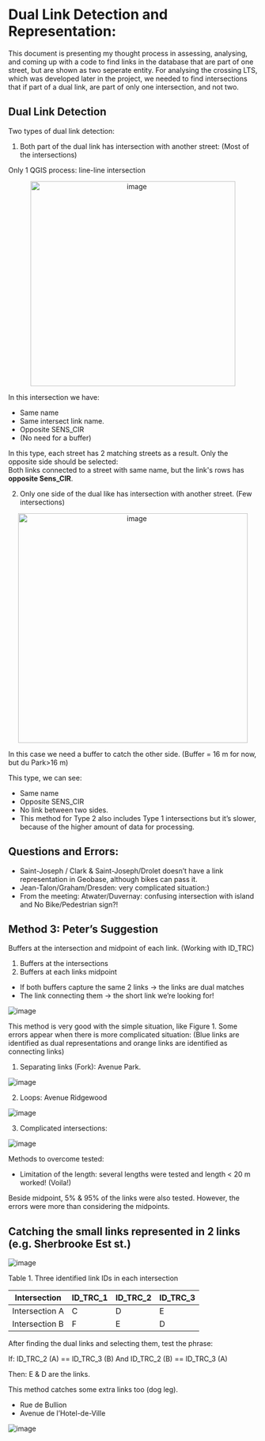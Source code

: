 # Dual Link Detection and Representation:

This document is presenting my thought process in assessing, analysing, and coming up with a code to find links in the database that are part of one street, but are shown as two seperate entity.
For analysing the crossing LTS, which was developed later in the project, we needed to find intersections that if part of a dual link, are part of only one intersection, and not two.

## Dual Link Detection
Two types of dual link detection:

1.	Both part of the dual link has intersection with another street:
	(Most of the intersections) 

Only 1 QGIS process: line-line intersection
<p align="center">
  
<img width="414" alt="image" src="https://github.com/user-attachments/assets/b7616d5f-98f9-4ecb-b35e-18804abac8a7" />
</p>

In this intersection we have:
- Same name
- Same intersect link name.
- Opposite SENS_CIR
- (No need for a buffer)

In this type, each street has 2 matching streets as a result. Only the opposite side should be selected:  
Both links connected to a street with same name, but the link's rows has **opposite Sens_CIR**.

2.	Only one side of the dual like has intersection with another street.
(Few intersections)
<p align="center">
  
<img width="464" alt="image" src="https://github.com/user-attachments/assets/b8e765f8-5bdf-47d9-9571-6a0bd51d788d" />

</p>

In this case we need a buffer to catch the other side. (Buffer = 16 m for now, but du Park>16 m)

This type, we can see: 
- Same name
- Opposite SENS_CIR
- No link between two sides.
- This method for Type 2 also includes Type 1 intersections but it’s slower, because of the higher amount of data for processing.

## Questions and Errors:
-	Saint-Joseph / Clark & Saint-Joseph/Drolet doesn’t have a link representation in Geobase, although bikes can pass it.
-	Jean-Talon/Graham/Dresden: very complicated situation:)
-	From the meeting: Atwater/Duvernay: confusing intersection with island and No Bike/Pedestrian sign?!

## Method 3: Peter’s Suggestion
Buffers at the intersection and midpoint of each link. (Working with ID_TRC)
1. Buffers at the intersections 
2. Buffers at each links midpoint

- If both buffers capture the same 2 links → the links are dual matches
- The link connecting them → the short link we’re looking for!
  
<p align="center">
  
![image](https://github.com/user-attachments/assets/2752a5db-c49a-4ea1-b2dd-bf683dbb65a9)
</p>

This method is very good with the simple situation, like Figure 1. 
Some errors appear when there is more complicated situation: 
(Blue links are identified as dual representations and orange links are identified as connecting links)
1.	Separating links (Fork): Avenue Park.
   
<p align="center">
  
![image](https://github.com/user-attachments/assets/c020db2b-f104-4b08-b80d-8e596472c5d8)
</p>

2.	Loops: Avenue Ridgewood
   
   <p align="center">
     
![image](https://github.com/user-attachments/assets/edf4fcd2-9d38-4c26-95d3-030072e5cd08)
</p>

3.	Complicated intersections:
 
   <p align="center">
     
![image](https://github.com/user-attachments/assets/7b7b3cd7-01b9-4dce-bca0-4c3ca86342f7)
</p>

Methods to overcome tested:
- Limitation of the length: several lengths were tested and length < 20 m worked! (Voila!)

Beside midpoint, 5% & 95% of the links were also tested. However, the errors were more than considering the midpoints.

## Catching the small links represented in 2 links (e.g. Sherbrooke Est st.)

<p align="center">
  
![image](https://github.com/user-attachments/assets/fcfee61d-6215-4f10-a1ad-7f05cb19e113)
</p>

Table 1. Three identified link IDs in each intersection

|  Intersection | ID_TRC_1 | ID_TRC_2 | ID_TRC_3 |
|----------|----------|----------|----------|
| Intersection A    | C     | D     | E     |
| Intersection B    | F     | E     | D     |


After finding the dual links and selecting them, test the phrase: 

If: 
  ID_TRC_2 (A) == ID_TRC_3 (B) And ID_TRC_2 (B) == ID_TRC_3 (A)

Then: E & D are the links. 

This method catches some extra links too (dog leg).
- Rue de Bullion
- Avenue de l’Hotel-de-Ville 
<p align="center">
  
![image](https://github.com/user-attachments/assets/5432f1d6-044e-4dbc-9c68-a68e6d0603e2)
</p>




